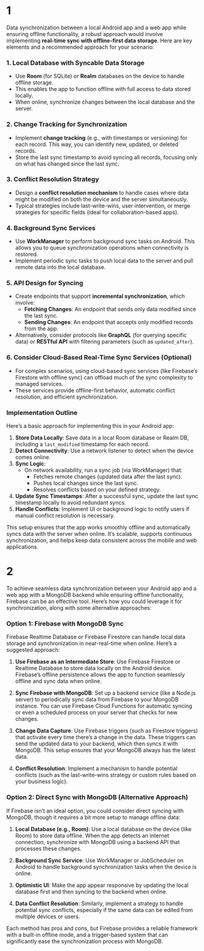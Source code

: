 # 1 
Data synchronization between a local Android app and a web app while ensuring offline functionality, a robust approach would involve implementing **real-time sync with offline-first data storage**. Here are key elements and a recommended approach for your scenario:

### 1. **Local Database with Syncable Data Storage**
   - Use **Room** (for SQLite) or **Realm** databases on the device to handle offline storage.
   - This enables the app to function offline with full access to data stored locally.
   - When online, synchronize changes between the local database and the server.

### 2. **Change Tracking for Synchronization**
   - Implement **change tracking** (e.g., with timestamps or versioning) for each record. This way, you can identify new, updated, or deleted records.
   - Store the last sync timestamp to avoid syncing all records, focusing only on what has changed since the last sync.

### 3. **Conflict Resolution Strategy**
   - Design a **conflict resolution mechanism** to handle cases where data might be modified on both the device and the server simultaneously.
   - Typical strategies include last-write-wins, user intervention, or merge strategies for specific fields (ideal for collaboration-based apps).

### 4. **Background Sync Services**
   - Use **WorkManager** to perform background sync tasks on Android. This allows you to queue synchronization operations when connectivity is restored.
   - Implement periodic sync tasks to push local data to the server and pull remote data into the local database.

### 5. **API Design for Syncing**
   - Create endpoints that support **incremental synchronization**, which involve:
      - **Fetching Changes**: An endpoint that sends only data modified since the last sync.
      - **Sending Changes**: An endpoint that accepts only modified records from the app.
   - Alternatively, consider protocols like **GraphQL** (for querying specific data) or **RESTful API** with filtering parameters (such as `updated_after`).

### 6. **Consider Cloud-Based Real-Time Sync Services (Optional)**
   - For complex scenarios, using cloud-based sync services (like Firebase’s Firestore with offline sync) can offload much of the sync complexity to managed services.
   - These services provide offline-first behavior, automatic conflict resolution, and efficient synchronization.

### Implementation Outline

Here’s a basic approach for implementing this in your Android app:

1. **Store Data Locally**: Save data in a local Room database or Realm DB, including a `last_modified` timestamp for each record.
2. **Detect Connectivity**: Use a network listener to detect when the device comes online.
3. **Sync Logic**:
   - On network availability, run a sync job (via WorkManager) that:
     - Fetches remote changes (updated data after the last sync).
     - Pushes local changes since the last sync.
     - Resolves conflicts based on your defined strategy.
4. **Update Sync Timestamps**: After a successful sync, update the last sync timestamp locally to avoid redundant syncs.
5. **Handle Conflicts**: Implement UI or background logic to notify users if manual conflict resolution is necessary.

This setup ensures that the app works smoothly offline and automatically syncs data with the server when online. It’s scalable, supports continuous synchronization, and helps keep data consistent across the mobile and web applications.

# 2 

To achieve seamless data synchronization between your Android app and a web app with a MongoDB backend while ensuring offline functionality, Firebase can be an effective tool. Here’s how you could leverage it for synchronization, along with some alternative approaches:

### Option 1: Firebase with MongoDB Sync
Firebase Realtime Database or Firebase Firestore can handle local data storage and synchronization in near-real-time when online. Here’s a suggested approach:

1. **Use Firebase as an Intermediate Store**: Use Firebase Firestore or Realtime Database to store data locally on the Android device. Firebase’s offline persistence allows the app to function seamlessly offline and sync data when online.

2. **Sync Firebase with MongoDB**: Set up a backend service (like a Node.js server) to periodically sync data from Firebase to your MongoDB instance. You can use Firebase Cloud Functions for automatic syncing or even a scheduled process on your server that checks for new changes.

3. **Change Data Capture**: Use Firebase triggers (such as Firestore triggers) that activate every time there’s a change in the data. These triggers can send the updated data to your backend, which then syncs it with MongoDB. This setup ensures that your MongoDB always has the latest data.

4. **Conflict Resolution**: Implement a mechanism to handle potential conflicts (such as the last-write-wins strategy or custom rules based on your business logic).

### Option 2: Direct Sync with MongoDB (Alternative Approach)
If Firebase isn’t an ideal option, you could consider direct syncing with MongoDB, though it requires a bit more setup to manage offline data:

1. **Local Database (e.g., Room)**: Use a local database on the device (like Room) to store data offline. When the app detects an internet connection, synchronize with MongoDB using a backend API that processes these changes.

2. **Background Sync Service**: Use WorkManager or JobScheduler on Android to handle background synchronization tasks when the device is online.

3. **Optimistic UI**: Make the app appear responsive by updating the local database first and then syncing to the backend when online.

4. **Data Conflict Resolution**: Similarly, implement a strategy to handle potential sync conflicts, especially if the same data can be edited from multiple devices or users.

Each method has pros and cons, but Firebase provides a reliable framework with a built-in offline mode, and a trigger-based system that can significantly ease the synchronization process with MongoDB.